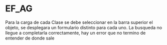 # EF_AG
Para la carga de cada Clase se debe seleccionar en la barra superior el objeto, se desplegara un formulario distinto para cada uno. La busqueda no llegue a completarla correctamente, hay un error que no termino de entender de donde sale
